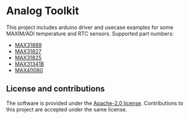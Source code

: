 # Analog Toolkit

This project includes arduino driver and usecase examples for some MAXIM/ADI temperature and RTC sensors.
Supported part numbers:
- [MAX31889](https://datasheets.maximintegrated.com/en/ds/MAX31889.pdf)
- [MAX31827](https://datasheets.maximintegrated.com/en/ds/MAX31827-MAX31829.pdf)
- [MAX31825](https://datasheets.maximintegrated.com/en/ds/MAX31825.pdf)
- [MAX31341B](https://datasheets.maximintegrated.com/en/ds/MAX31341B-MAX31341C.pdf)
- [MAX40080](https://datasheets.maximintegrated.com/en/ds/MAX40080.pdf)

## License and contributions
The software is provided under the [Apache-2.0 license](LICENSE-apache-2.0.txt). 
Contributions to this project are accepted under the same license.
